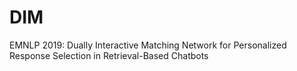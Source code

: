 # DIM
EMNLP 2019: Dually Interactive Matching Network for Personalized Response Selection in Retrieval-Based Chatbots
